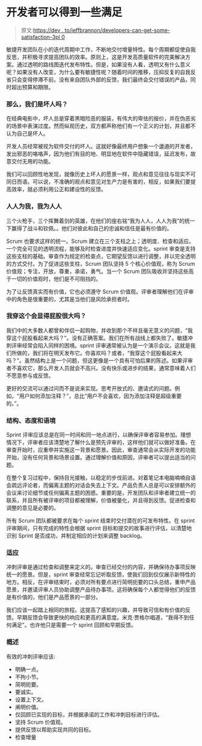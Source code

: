# 开发者可以得到一些满足

> 原文:[https://dev . to/jeffbrannon/developers-can-get-some-satisfaction-3pl 0](https://dev.to/jeffbrannon/developers-can-get-some-satisfaction-3pl0)

敏捷开发团队在小的迭代周期中工作，不断地交付增量特性。每个周期都促使自我反思，并积极寻求提高团队的效率。原则上，这是开发高质量软件的完美解决方案。通过透明的路线图迭代发布特性。但是，如果没有人看，透明又有什么意义呢？如果没有人改变，为什么要有敏捷性呢？随着时间的推移，压抑反复的自我反省只会变得停滞不前。没有来自团队外部的反馈，我们最终会交付错误的产品，同时超出预算和期限。

### [](#so-are-we-the-baddies)那么，我们是坏人吗？

在经典电影中，坏人总是穿着黑暗险恶的服装，有伟大的卑怯的报价，并在伪恶劣的场景中表演过度。然而纵观历史，双方都声称他们有一个正义的计划，并且都不认为自己是坏人。

开发人员经常被视为软件交付的坏人。这就好像最终用户想象一个邋遢的开发者，发出邪恶的咯咯声，因为他们有目的地、明显地在软件中隐藏错误，延迟发布，故意交付无用的功能。

我们可以回顾性地发现，就像历史上坏人的愿景一样，观点和意见往往与现实不可同日而语。可以说，不准确的观点和意见对生产力是有害的，相反，如果我们要提高效率，就必须利用公正和建设性的反馈。

### [](#all-for-one-and-one-for-all)人人为我，我为人人

三个火枪手，三个挥舞着剑的英雄，在他们的座右铭“我为人人，人人为我”的统一下赢得了战斗和钦佩。。他们对彼此和自己的忠诚和信任是最有价值的。

Scrum 也要求这样的统一。Scrum 建立在三个支柱之上；透明度、检查和适应。一个完全可见的透明流程，能够及时检查进度并快速适应变化。sprint 审查是支持这些支柱的基础。审查作为规定的检查点，它期望反馈以进行调整，并以完全透明的方式交付。为了促进这些支柱，Scrum 团队坚持 5 个核心价值观，称为 Scrum 价值观；专注，开放，尊重，承诺，勇气。当一个 Scrum 团队吸收并坚持这些高于一切的价值观时，他们是不可阻挡的。

为了让反馈真实而有价值，它也必须遵守 Scrum 价值观。评审者理解他们在评审中的角色是很重要的，尤其是当他们是风险承担者时。

### 我穿这个会显得屁股很大吗？

我们中的大多数人都曾和伴侣一起购物，并收到那个不祥且毫无意义的问题，“我穿这个屁股看起来大吗？”。没有正确答案。我们在所有战线上都失败了。敏捷冲刺评审经常会陷入同样的困境。sprint 评审通常被认为是一个演示会议。这就是我们所做的，我们将在明天发布它。你喜欢吗？或者，“我穿这个屁股看起来大吗？”。虽然结构上是一个问题，但这更像是一个具有可怕后果的陈述。如果评审者不喜欢它，那么开发人员就会不高兴。没有快乐或进步的结果，通常意味着人们不愿意参与或反馈。

更好的交流可以通过问而不是说来实现。思考开放式的、邀请式的问题。例如，“用户如何添加注释？”，总比“用户不会喜欢，因为添加注释是超级重要的。”。

### [](#structure-attitude-and-context)结构、态度和语境

Sprint 评审应该总是在同一时间和同一地点进行，以确保评审者容易参加。理想情况下，评审者应该清楚地了解什么是预先评审的，这样他们就可以做好准备。在审查开始时，应重申并实施这一背景和愿景。因此，审查通常会从实际开发的功能开始，没有任何背景和场景设置。通过理解价值和原因，评审者可以提出适当的问题。

在整个复习过程中，保持目光接触，以稳定的步伐前进。对着笔记本电脑喃喃自语会疏远评论者，而偏离主题的对话会失去上下文。产品负责人总是可以安排额外的会议来讨论细节或任何偏离主题的困惑。重要的是，开发团队和评审者建立统一的联系，并且所有被评审的项目都被理解，价值被量化，并且得到反馈。促进检查和调整的意见是必要的。

所有 Scrum 团队都被要求在每个 sprint 结束时交付潜在的可发布特性。在 sprint 评审期间，只有完成的特性会根据 sprint 目标和提交的故事进行评估，以清楚地识别 Sprint 是否成功，并制定相应的计划来调整 backlog。

### [](#adaption)适应

冲刺评审是通过检查和调整来定义的。审查已经交付的内容，并确保待办事项反映统一的愿景。但是，sprint 审查经常忘记听取反馈，使我们回到仅仅展示新特性的地方。相反，在评审结束时，必须对所有要点进行简明扼要的口头总结，重申产品愿景，并邀请评审人员协助调整产品待办事项。这将确保每个人都觉得他们的反馈是有价值的，他们是产品愿景的一部分。

我们应该一起踏上相同的旅程。这提高了感知的兴趣，并导致可信和有价值的反馈。早期反馈会导致更快的响应和更高的满意度。米克·贾格尔唱道，“我得不到任何满足”。也许他只是需要一个 sprint 回顾和早期反馈。

### [](#overview)概述

有效的冲刺评审应该:

*   明确一点。
*   不拘小节。
*   简明扼要。
*   要诚实。
*   设置上下文。
*   阐明价值。
*   仅回顾已实现的目标，并根据承诺的工作和冲刺目标进行评估。
*   坚持 Scrum 价值观。
*   提供反馈以帮助实现共同的目标。
*   检查增量